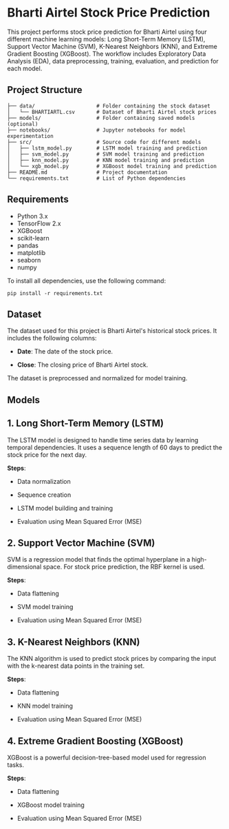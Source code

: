 # Bharti Airtel Stock Price Prediction

This project performs stock price prediction for Bharti Airtel using four different machine learning models: Long Short-Term Memory (LSTM), Support Vector Machine (SVM), K-Nearest Neighbors (KNN), and Extreme Gradient Boosting (XGBoost). The workflow includes Exploratory Data Analysis (EDA), data preprocessing, training, evaluation, and prediction for each model.

## Project Structure

```
├── data/                    # Folder containing the stock dataset
│   └── BHARTIARTL.csv       # Dataset of Bharti Airtel stock prices
├── models/                  # Folder containing saved models (optional)
├── notebooks/               # Jupyter notebooks for model experimentation
├── src/                     # Source code for different models
│   ├── lstm_model.py        # LSTM model training and prediction
│   ├── svm_model.py         # SVM model training and prediction
│   ├── knn_model.py         # KNN model training and prediction
│   └── xgb_model.py         # XGBoost model training and prediction
├── README.md                # Project documentation
└── requirements.txt         # List of Python dependencies
```


## Requirements

- Python 3.x
- TensorFlow 2.x
- XGBoost
- scikit-learn
- pandas
- matplotlib
- seaborn
- numpy

To install all dependencies, use the following command:

```
pip install -r requirements.txt
```

## Dataset

The dataset used for this project is Bharti Airtel's historical stock prices. It includes the following columns:

- **Date**: The date of the stock price.

- **Close**: The closing price of Bharti Airtel stock.

The dataset is preprocessed and normalized for model training.

## Models

## 1. Long Short-Term Memory (LSTM)

The LSTM model is designed to handle time series data by learning temporal dependencies. It uses a sequence length of 60 days to predict the stock price for the next day.

**Steps**:

- Data normalization

- Sequence creation

- LSTM model building and training

- Evaluation using Mean Squared Error (MSE)

## 2. Support Vector Machine (SVM)

SVM is a regression model that finds the optimal hyperplane in a high-dimensional space. For stock price prediction, the RBF kernel is used.

**Steps**:

- Data flattening

- SVM model training

- Evaluation using Mean Squared Error (MSE)

## 3. K-Nearest Neighbors (KNN)

The KNN algorithm is used to predict stock prices by comparing the input with the k-nearest data points in the training set.

**Steps**:

- Data flattening

- KNN model training

- Evaluation using Mean Squared Error (MSE)

## 4. Extreme Gradient Boosting (XGBoost)

XGBoost is a powerful decision-tree-based model used for regression tasks.

**Steps**:

- Data flattening

- XGBoost model training

- Evaluation using Mean Squared Error (MSE)

